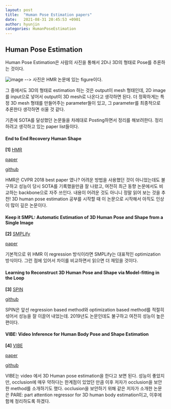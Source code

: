 ```yaml
---
layout: post
title:  "Human Pose Estimation papers"
date:   2021-08-31 20:45:53 +0901
author: hyunjin
categories: HumanPoseEstimation
---
```


## Human Pose Estimation

Human Pose Estimation은 사람의 사진을 통해서 2D나 3D의 형태로 Pose를 추론하는 것이다. 

![image](https://user-images.githubusercontent.com/42258047/131500581-a79e35bd-3b2c-44b3-8855-301209b728b1.png)
--> 사진은 HMR 논문에 있는 figure이다. 

그 중에서도 3D의 형태로 estimation 하는 것은 output이 mesh 형태인데, 2D image를 input으로 넣어서 output이 3D mesh로 나온다고 생각하면 된다. 
더 정확하게는 특정 3D mesh 형태를 만들어주는 parameter들이 있고, 그 parameter를 최종적으로 추론한다 생각하면 쉬울 것 같다. 



기존에 SOTA를 달성했던 논문들을 차례대로 Posting하면서 정리를 해보려한다.
정리하려고 생각하고 있는 paper list들이다.

#### End to End Recovery Human Shape
__[1]__ [HMR]() 

[paper](https://arxiv.org/abs/1712.06584)

[github](https://github.com/akanazawa/hmr)

HMR은 CVPR 2018 best paper 였나? 어려운 방법을 사용했던 것이 아니었는데도 불구하고 성능이 당시 SOTA를 기록했을만큼 잘 나왔고, 여전히 최근 동향 논문에서도 비교하는 backbone으로 자주 쓰인다. 
내용이 어려운 것도 아니니 정말 읽어 보는 것을 추천! 3D human pose estimation 공부를 시작할 때 이 논문으로 시작해서 아직도 인상이 많이 깊은 논문이다. 

#### Keep it SMPL: Automatic Estimation of 3D Human Pose and Shape from a Single Image
__[2]__ [SMPLify]()

[paper](https://smplify.is.tue.mpg.de/)

기본적으로 위 HMR 이 regression 방식이라면 SMPLify는 대표적인 optimization 방식이다. 그런 점에 있어서 차이를 비교하면서 읽으면 더 재밌을 것이다. 

#### Learning to Reconstruct 3D Human Pose and Shape via Model-fitting in the Loop
__[3]__ [SPIN]()

[github](https://github.com/nkolot/SPIN)

SPIN은 앞선 regression based method와 optimization based method를 적절히 섞어서 성능을 잘 이끌어 내었는데.
2019년도 논문인데도 불구하고 여전히 성능이 높은 편이다. 

#### VIBE: Video Inference for Human Body Pose and Shape Estimation
__[4]__ [VIBE]()

[paper](https://arxiv.org/abs/1912.05656)

[github](https://github.com/mkocabas/VIBE)

VIBE는 video 에서 3D Human pose estimation을 한다고 보면 된다. 성능이 좋았지만, occlusion에 매우 약하다는 한계점이 있었던 만큼 이후 저자가 occlusion을 보안한 method를 소개하기도 했다. 
occlusion을 보안하기 위해 같은 저자가 소개한 논문은 PARE: part attention regressor for 3D human body estimation이고, 이후에 함께 정리하도록 하겠다. 

